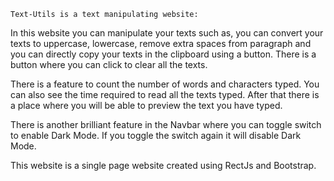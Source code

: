 `Text-Utils is a text manipulating website:`

 In this website you can manipulate your texts such as, you can
 convert your texts to uppercase, lowercase, remove extra spaces
 from paragraph and you can directly copy your texts in the
 clipboard using a button. There is a button where you can click
 to clear all the texts.

 There is a feature to count the number of words and characters
 typed. You can also see the time required to read all the texts
 typed. After that there is a place where you will be able to preview
 the text you have typed.
 
 There is another brilliant feature in the Navbar where you can toggle switch to enable Dark Mode.
 If you toggle the switch again it will disable Dark Mode.

 This website is a single page website created using RectJs and Bootstrap.
